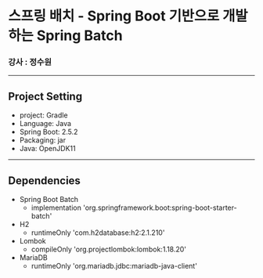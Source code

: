 # 스프링 배치 - Spring Boot 기반으로 개발하는 Spring Batch
### 강사 : 정수원
- - -
## Project Setting
- project: Gradle
- Language: Java
- Spring Boot: 2.5.2
- Packaging: jar
- Java: OpenJDK11
- - - 
## Dependencies
- Spring Boot Batch
  - implementation 'org.springframework.boot:spring-boot-starter-batch'
- H2
  - runtimeOnly 'com.h2database:h2:2.1.210'
- Lombok
  - compileOnly 'org.projectlombok:lombok:1.18.20'
- MariaDB
  - runtimeOnly 'org.mariadb.jdbc:mariadb-java-client'
